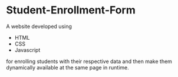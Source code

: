 # Student-Enrollment-Form

A website developed using 
  - HTML
  - CSS 
  - Javascript 

for enrolling students with their respective data and then make them dynamically available at the same page in runtime.
